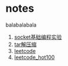 # notes

balabalabala

1. [socket基础编程实验](docs/socket编程实验.md)
2. [tar解压缩](docs/tar解压缩.md)
3. [leetcode](docs/leetcode.md)
4. [leetcode_hot100](docs/leetcode_hot100.md)

